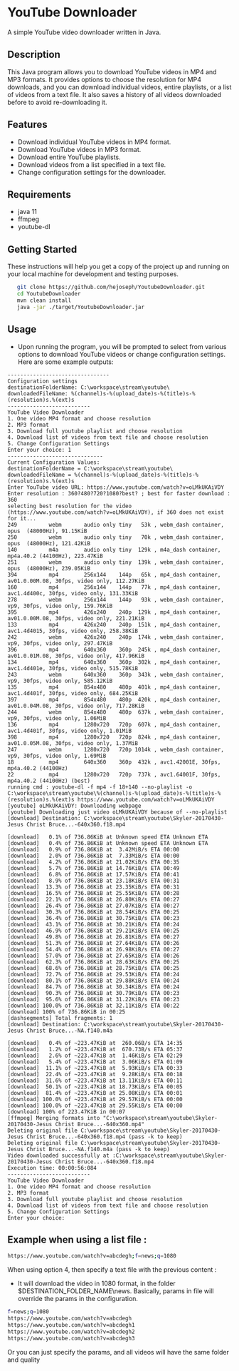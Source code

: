 # YouTube Downloader

A simple YouTube video downloader written in Java.

## Description

This Java program allows you to download YouTube videos in MP4 and MP3 formats. It provides options to choose the resolution for MP4 downloads, and you can download individual videos, entire playlists, or a list of videos from a text file.
It also saves a history of all videos downloaded before to avoid re-downloading it.

## Features

- Download individual YouTube videos in MP4 format.
- Download YouTube videos in MP3 format.
- Download entire YouTube playlists.
- Download videos from a list specified in a text file.
- Change configuration settings for the downloader.

## Requirements
- java 11
- ffmpeg
- youtube-dl


## Getting Started

These instructions will help you get a copy of the project up and running on your local machine for development and testing purposes.

```sh
   git clone https://github.com/hejoseph/YoutubeDownloader.git
   cd YoutubeDownloader
   mvn clean install
   java -jar ./target/YoutubeDownloader.jar
```


## Usage

- Upon running the program, you will be prompted to select from various options to download YouTube videos or change configuration settings. Here are some example outputs:

```
--------------------------------
Configuration settings
destinationFolderName: C:\workspace\stream\youtube\
downloadedFileName: %(channel)s-%(upload_date)s-%(title)s-%(resolution)s.%(ext)s
--------------------------
YouTube Video Downloader
1. One video MP4 format and choose resolution
2. MP3 format
3. Download full youtube playlist and choose resolution
4. Download list of videos from text file and choose resolution
5. Change Configuration Settings
Enter your choice: 1
------------------------------
Current Configuration Values:
destinationFolderName = C:\workspace\stream\youtube\
downloadedFileName = %(channel)s-%(upload_date)s-%(title)s-%(resolution)s.%(ext)s
Enter YouTube video URL: https://www.youtube.com/watch?v=oLMkUKAiVDY
Enter resolution : 360?480?720?1080?best? ; best for faster download : 360
selecting best resolution for the video (https://www.youtube.com/watch?v=oLMkUKAiVDY), if 360 does not exist for it...
249          webm       audio only tiny   53k , webm_dash container, opus  (48000Hz), 91.15KiB
250          webm       audio only tiny   70k , webm_dash container, opus  (48000Hz), 121.42KiB
140          m4a        audio only tiny  129k , m4a_dash container, mp4a.40.2 (44100Hz), 223.47KiB
251          webm       audio only tiny  139k , webm_dash container, opus  (48000Hz), 239.05KiB
394          mp4        256x144    144p   65k , mp4_dash container, av01.0.00M.08, 30fps, video only, 112.27KiB
160          mp4        256x144    144p   77k , mp4_dash container, avc1.4d400c, 30fps, video only, 131.33KiB
278          webm       256x144    144p   93k , webm_dash container, vp9, 30fps, video only, 159.76KiB
395          mp4        426x240    240p  129k , mp4_dash container, av01.0.00M.08, 30fps, video only, 221.21KiB
133          mp4        426x240    240p  151k , mp4_dash container, avc1.4d4015, 30fps, video only, 258.38KiB
242          webm       426x240    240p  174k , webm_dash container, vp9, 30fps, video only, 297.47KiB
396          mp4        640x360    360p  245k , mp4_dash container, av01.0.01M.08, 30fps, video only, 417.96KiB
134          mp4        640x360    360p  302k , mp4_dash container, avc1.4d401e, 30fps, video only, 515.78KiB
243          webm       640x360    360p  343k , webm_dash container, vp9, 30fps, video only, 585.12KiB
135          mp4        854x480    480p  401k , mp4_dash container, avc1.4d401f, 30fps, video only, 684.25KiB
397          mp4        854x480    480p  420k , mp4_dash container, av01.0.04M.08, 30fps, video only, 717.28KiB
244          webm       854x480    480p  637k , webm_dash container, vp9, 30fps, video only, 1.06MiB
136          mp4        1280x720   720p  607k , mp4_dash container, avc1.4d401f, 30fps, video only, 1.01MiB
398          mp4        1280x720   720p  824k , mp4_dash container, av01.0.05M.08, 30fps, video only, 1.37MiB
247          webm       1280x720   720p 1014k , webm_dash container, vp9, 30fps, video only, 1.69MiB
18           mp4        640x360    360p  432k , avc1.42001E, 30fps, mp4a.40.2 (44100Hz)
22           mp4        1280x720   720p  737k , avc1.64001F, 30fps, mp4a.40.2 (44100Hz) (best)
running cmd : youtube-dl -f mp4 -f 18+140 --no-playlist -o C:\workspace\stream\youtube\%(channel)s-%(upload_date)s-%(title)s-%(resolution)s.%(ext)s https://www.youtube.com/watch?v=oLMkUKAiVDY
[youtube] oLMkUKAiVDY: Downloading webpage
[youtube] Downloading just video oLMkUKAiVDY because of --no-playlist
[download] Destination: C:\workspace\stream\youtube\Skyler-20170430-Jesus Christ Bruce...-640x360.f18.mp4

[download]   0.1% of 736.86KiB at Unknown speed ETA Unknown ETA
[download]   0.4% of 736.86KiB at Unknown speed ETA Unknown ETA
[download]   0.9% of 736.86KiB at  3.42MiB/s ETA 00:00         
[download]   2.0% of 736.86KiB at  7.33MiB/s ETA 00:00         
[download]   4.2% of 736.86KiB at 21.02KiB/s ETA 00:35         
[download]   5.7% of 736.86KiB at 14.76KiB/s ETA 00:49         
[download]   6.8% of 736.86KiB at 17.57KiB/s ETA 00:41         
[download]   8.9% of 736.86KiB at 23.18KiB/s ETA 00:31         
[download]  13.3% of 736.86KiB at 23.35KiB/s ETA 00:31         
[download]  16.5% of 736.86KiB at 25.55KiB/s ETA 00:28         
[download]  22.1% of 736.86KiB at 26.80KiB/s ETA 00:27         
[download]  26.4% of 736.86KiB at 27.07KiB/s ETA 00:27         
[download]  30.3% of 736.86KiB at 28.54KiB/s ETA 00:25         
[download]  36.4% of 736.86KiB at 30.75KiB/s ETA 00:23         
[download]  43.1% of 736.86KiB at 30.21KiB/s ETA 00:24         
[download]  46.9% of 736.86KiB at 29.21KiB/s ETA 00:25         
[download]  49.8% of 736.86KiB at 26.81KiB/s ETA 00:27         
[download]  51.3% of 736.86KiB at 27.64KiB/s ETA 00:26         
[download]  54.4% of 736.86KiB at 26.98KiB/s ETA 00:27         
[download]  57.0% of 736.86KiB at 27.65KiB/s ETA 00:26         
[download]  62.3% of 736.86KiB at 28.63KiB/s ETA 00:25         
[download]  68.6% of 736.86KiB at 28.75KiB/s ETA 00:25         
[download]  72.7% of 736.86KiB at 29.53KiB/s ETA 00:24         
[download]  80.1% of 736.86KiB at 29.88KiB/s ETA 00:24         
[download]  84.7% of 736.86KiB at 30.34KiB/s ETA 00:24         
[download]  90.3% of 736.86KiB at 30.79KiB/s ETA 00:23         
[download]  95.6% of 736.86KiB at 31.22KiB/s ETA 00:23         
[download] 100.0% of 736.86KiB at 32.11KiB/s ETA 00:22         
[download] 100% of 736.86KiB in 00:25                          
[dashsegments] Total fragments: 1
[download] Destination: C:\workspace\stream\youtube\Skyler-20170430-Jesus Christ Bruce...-NA.f140.m4a

[download]   0.4% of ~223.47KiB at  260.06B/s ETA 14:35
[download]   1.2% of ~223.47KiB at  670.73B/s ETA 05:37
[download]   2.6% of ~223.47KiB at  1.46KiB/s ETA 02:29
[download]   5.4% of ~223.47KiB at  3.06KiB/s ETA 01:09
[download]  11.1% of ~223.47KiB at  5.93KiB/s ETA 00:33
[download]  22.4% of ~223.47KiB at  9.28KiB/s ETA 00:18
[download]  31.6% of ~223.47KiB at 13.11KiB/s ETA 00:11
[download]  50.1% of ~223.47KiB at 18.73KiB/s ETA 00:05
[download]  81.4% of ~223.47KiB at 25.08KiB/s ETA 00:01
[download] 100.0% of ~223.47KiB at 29.57KiB/s ETA 00:00
[download] 100.0% of ~223.47KiB at 29.55KiB/s ETA 00:00
[download] 100% of 223.47KiB in 00:07                  
[ffmpeg] Merging formats into "C:\workspace\stream\youtube\Skyler-20170430-Jesus Christ Bruce...-640x360.mp4"
Deleting original file C:\workspace\stream\youtube\Skyler-20170430-Jesus Christ Bruce...-640x360.f18.mp4 (pass -k to keep)
Deleting original file C:\workspace\stream\youtube\Skyler-20170430-Jesus Christ Bruce...-NA.f140.m4a (pass -k to keep)
Video downloaded successfully at :C:\workspace\stream\youtube\Skyler-20170430-Jesus Christ Bruce...-640x360.f18.mp4
Execution time: 00:00:56:084
--------------------------
YouTube Video Downloader
1. One video MP4 format and choose resolution
2. MP3 format
3. Download full youtube playlist and choose resolution
4. Download list of videos from text file and choose resolution
5. Change Configuration Settings
Enter your choice: 
```

## Example when using a list file :

```sh
https://www.youtube.com/watch?v=abcdegh;f=news;q=1080
``` 

When using option 4, then specify a text file with the previous content :
- It will download the video in 1080 format, in the folder $DESTINATION_FOLDER_NAME\news.
Basically, params in file will override the params in the configuration.

```sh
f=news;q=1080
https://www.youtube.com/watch?v=abcdegh
https://www.youtube.com/watch?v=abcdegh1
https://www.youtube.com/watch?v=abcdegh2
https://www.youtube.com/watch?v=abcdegh3
``` 

Or you can just specify the params, and all videos will have the same folder and quality